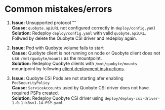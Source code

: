 # Common mistakes/errors

1. **Issue:** Unsupported protocol ""  
   **Cause:** `quobyte.apiURL` not configured correctly in `deploy/config.yaml`  
   **Solution:** Redeploy `deploy/config.yaml` with valid `quobyte.apiURL`. Follwed by delete the
   Quobyte CSI driver and redeploy again.

2. **Issue:** Pod with Quobyte volume fails to start  
   **Cause:** Quobyte client is not running on node or
          Quobyte client does not use `/mnt/quobyte/mounts` as the mountpoint.  
   **Solution:** Redeploy Quobyte clients with `/mnt/quobyte/mounts` mountpoint by following
    [client deployment instructions](deploy_clients.md).  

3. **Issue:** Quobyte CSI Pods are not starting afer enabling `PodSecurityPolicy`  
   **Cause:** `ServiceAccounts` used by Quobyte CSI driver does not have required PSPs created.  
   **Solution:** Redeploy Quobyte CSI driver using `deploy/deploy-csi-driver-1.0.1-k8sv1.14-PSP.yaml`

